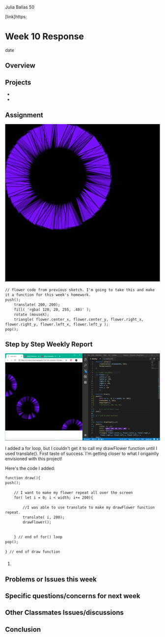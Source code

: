 Julia Ballas 50

[link]https:

# Week 10 Response

date

## Overview

## Projects

- 
- 

## Assignment

![original flower code](original_flower_code.PNG)
```JS
// flower code from previous sketch. I'm going to take this and make it a function for this week's homework.
push();
    translate( 200, 200);
    fill( 'rgba( 120, 20, 255, .40)' );
    rotate (mouseX);
    triangle( flower.center_x, flower.center_y, flower.right_x, flower.right_y, flower.left_x, flower.left_y );
pop();
```

## Step by Step Weekly Report

![drawFlower function repeats](more_flower_function.PNG)

I added a for loop, but I couldn't get it to call my drawFlower function until I used translate(). First taste of success. I'm getting closer to what I origainlly envisioned with this project!

Here's the code I added:

```JS
function draw(){
push();

    // I want to make my flower repeat all over the screen
    for( let i = 0; i < width; i+= 200){

        //I was able to use translate to make my drawFlower function repeat.
        translate( i, 200);
        drawFlower();
    

    } // end of for() loop
pop();

} // end of draw function
```


### 

1. 

## Problems or Issues this week

## Specific questions/concerns for next week

## Other Classmates Issues/discussions


## Conclusion
